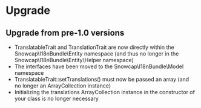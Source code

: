 Upgrade
=======

Upgrade from pre-1.0 versions
-----------------------------

* TranslatableTrait and TranslationTrait are now directly within the Snowcap\I18nBundle\Entity namespace (and thus no
  longer in the Snowcap\I18nBundle\Entity\Helper namespace)
* The interfaces have been moved to the Snowcap\I18nBundle\Model namespace
* TranslatableTrait::setTranslations() must now be passed an array (and no longer an ArrayCollection instance)
* Initializing the translations ArrayCollection instance in the constructor of your class is no longer necessary